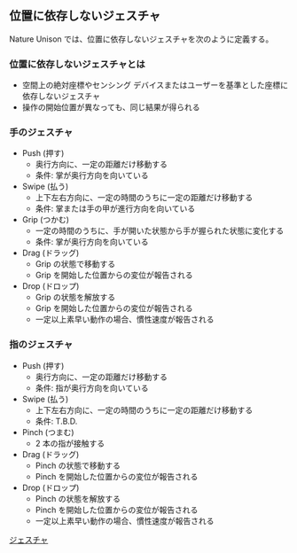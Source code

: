 ﻿## 位置に依存しないジェスチャ

Nature Unison では、位置に依存しないジェスチャを次のように定義する。

### 位置に依存しないジェスチャとは
* 空間上の絶対座標やセンシング デバイスまたはユーザーを基準とした座標に依存しないジェスチャ
* 操作の開始位置が異なっても、同じ結果が得られる

### 手のジェスチャ
* Push (押す)
  * 奥行方向に、一定の距離だけ移動する
  * 条件: 掌が奥行方向を向いている
* Swipe (払う)
  * 上下左右方向に、一定の時間のうちに一定の距離だけ移動する
  * 条件: 掌または手の甲が進行方向を向いている
* Grip (つかむ)
  * 一定の時間のうちに、手が開いた状態から手が握られた状態に変化する
  * 条件: 掌が奥行方向を向いている
* Drag (ドラッグ)
  * Grip の状態で移動する
  * Grip を開始した位置からの変位が報告される
* Drop (ドロップ)
  * Grip の状態を解放する
  * Grip を開始した位置からの変位が報告される
  * 一定以上素早い動作の場合、慣性速度が報告される

### 指のジェスチャ
* Push (押す)
  * 奥行方向に、一定の距離だけ移動する
  * 条件: 指が奥行方向を向いている
* Swipe (払う)
  * 上下左右方向に、一定の時間のうちに一定の距離だけ移動する
  * 条件: T.B.D.
* Pinch (つまむ)
  * 2 本の指が接触する
* Drag (ドラッグ)
  * Pinch の状態で移動する
  * Pinch を開始した位置からの変位が報告される
* Drop (ドロップ)
  * Pinch の状態を解放する
  * Pinch を開始した位置からの変位が報告される
  * 一定以上素早い動作の場合、慣性速度が報告される

[ジェスチャ](Gestures.ja.md)
